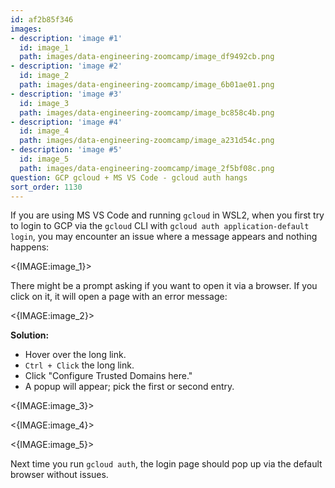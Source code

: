 ```yaml
---
id: af2b85f346
images:
- description: 'image #1'
  id: image_1
  path: images/data-engineering-zoomcamp/image_df9492cb.png
- description: 'image #2'
  id: image_2
  path: images/data-engineering-zoomcamp/image_6b01ae01.png
- description: 'image #3'
  id: image_3
  path: images/data-engineering-zoomcamp/image_bc858c4b.png
- description: 'image #4'
  id: image_4
  path: images/data-engineering-zoomcamp/image_a231d54c.png
- description: 'image #5'
  id: image_5
  path: images/data-engineering-zoomcamp/image_2f5bf08c.png
question: GCP gcloud + MS VS Code - gcloud auth hangs
sort_order: 1130
---
```


If you are using MS VS Code and running `gcloud` in WSL2, when you first try to login to GCP via the `gcloud` CLI with `gcloud auth application-default login`, you may encounter an issue where a message appears and nothing happens:

<{IMAGE:image_1}>

There might be a prompt asking if you want to open it via a browser. If you click on it, it will open a page with an error message:

<{IMAGE:image_2}>

**Solution:**

- Hover over the long link.
- `Ctrl + Click` the long link.
- Click "Configure Trusted Domains here."
- A popup will appear; pick the first or second entry.

<{IMAGE:image_3}>

<{IMAGE:image_4}>

<{IMAGE:image_5}>

Next time you run `gcloud auth`, the login page should pop up via the default browser without issues.